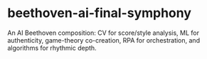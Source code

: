 # beethoven-ai-final-symphony
An AI Beethoven composition: CV for score/style analysis, ML for authenticity, game-theory co-creation, RPA for orchestration, and algorithms for rhythmic depth.
